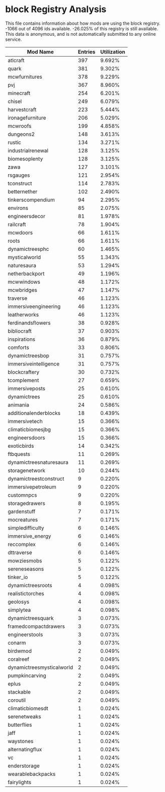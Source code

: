 # block Registry Analysis

This file contains information about how mods are using the block registry.
-1066 out of 4096 ids available. -26.025% of this registry is still available.
This data is anonymous, and is not automatically submitted to any online
service.


| Mod Name                  | Entries | Utilization |
|---------------------------|---------|-------------|
| atlcraft                  | 397     | 9.692%      |
| quark                     | 381     | 9.302%      |
| mcwfurnitures             | 378     | 9.229%      |
| pvj                       | 367     | 8.960%      |
| minecraft                 | 254     | 6.201%      |
| chisel                    | 249     | 6.079%      |
| harvestcraft              | 223     | 5.444%      |
| ironagefurniture          | 206     | 5.029%      |
| mcwroofs                  | 199     | 4.858%      |
| dungeons2                 | 148     | 3.613%      |
| rustic                    | 134     | 3.271%      |
| industrialrenewal         | 128     | 3.125%      |
| biomesoplenty             | 128     | 3.125%      |
| zawa                      | 127     | 3.101%      |
| rsgauges                  | 121     | 2.954%      |
| tconstruct                | 114     | 2.783%      |
| betternether              | 102     | 2.490%      |
| tinkerscompendium         | 94      | 2.295%      |
| environs                  | 85      | 2.075%      |
| engineersdecor            | 81      | 1.978%      |
| railcraft                 | 78      | 1.904%      |
| mcwdoors                  | 66      | 1.611%      |
| roots                     | 66      | 1.611%      |
| dynamictreesphc           | 60      | 1.465%      |
| mysticalworld             | 55      | 1.343%      |
| naturesaura               | 53      | 1.294%      |
| netherbackport            | 49      | 1.196%      |
| mcwwindows                | 48      | 1.172%      |
| mcwbridges                | 47      | 1.147%      |
| traverse                  | 46      | 1.123%      |
| immersiveengineering      | 46      | 1.123%      |
| leatherworks              | 46      | 1.123%      |
| ferdinandsflowers         | 38      | 0.928%      |
| bibliocraft               | 37      | 0.903%      |
| inspirations              | 36      | 0.879%      |
| comforts                  | 33      | 0.806%      |
| dynamictreesbop           | 31      | 0.757%      |
| immersiveintelligence     | 31      | 0.757%      |
| blockcraftery             | 30      | 0.732%      |
| tcomplement               | 27      | 0.659%      |
| immersiveposts            | 25      | 0.610%      |
| dynamictrees              | 25      | 0.610%      |
| animania                  | 24      | 0.586%      |
| additionalenderblocks     | 18      | 0.439%      |
| immersivetech             | 15      | 0.366%      |
| climaticbiomesjbg         | 15      | 0.366%      |
| engineersdoors            | 15      | 0.366%      |
| exoticbirds               | 14      | 0.342%      |
| ftbquests                 | 11      | 0.269%      |
| dynamictreesnaturesaura   | 11      | 0.269%      |
| storagenetwork            | 10      | 0.244%      |
| dynamictreestconstruct    | 9       | 0.220%      |
| immersivepetroleum        | 9       | 0.220%      |
| customnpcs                | 9       | 0.220%      |
| storagedrawers            | 8       | 0.195%      |
| gardenstuff               | 7       | 0.171%      |
| mocreatures               | 7       | 0.171%      |
| simpledifficulty          | 6       | 0.146%      |
| immersive_energy          | 6       | 0.146%      |
| reccomplex                | 6       | 0.146%      |
| dttraverse                | 6       | 0.146%      |
| mowziesmobs               | 5       | 0.122%      |
| sereneseasons             | 5       | 0.122%      |
| tinker_io                 | 5       | 0.122%      |
| dynamictreesroots         | 4       | 0.098%      |
| realistictorches          | 4       | 0.098%      |
| geolosys                  | 4       | 0.098%      |
| simplytea                 | 4       | 0.098%      |
| dynamictreesquark         | 3       | 0.073%      |
| framedcompactdrawers      | 3       | 0.073%      |
| engineerstools            | 3       | 0.073%      |
| conarm                    | 3       | 0.073%      |
| birdwmod                  | 2       | 0.049%      |
| coralreef                 | 2       | 0.049%      |
| dynamictreesmysticalworld | 2       | 0.049%      |
| pumpkincarving            | 2       | 0.049%      |
| eplus                     | 2       | 0.049%      |
| stackable                 | 2       | 0.049%      |
| coroutil                  | 2       | 0.049%      |
| climaticbiomesdt          | 1       | 0.024%      |
| serenetweaks              | 1       | 0.024%      |
| butterflies               | 1       | 0.024%      |
| jaff                      | 1       | 0.024%      |
| waystones                 | 1       | 0.024%      |
| alternatingflux           | 1       | 0.024%      |
| vc                        | 1       | 0.024%      |
| enderstorage              | 1       | 0.024%      |
| wearablebackpacks         | 1       | 0.024%      |
| fairylights               | 1       | 0.024%      |
